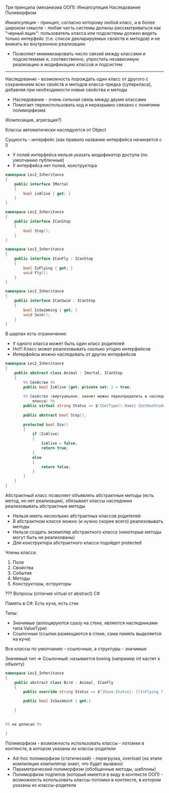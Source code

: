 
Три принципа (механизма ООП):
	Инкапсуляция
	Наследование
	Полиморфизм


Инкапсуляция - принцип, согласно которому любой класс, и в более широком смысле - любая часть системы должны рассматриваться как "черный ящик": пользователь класса или подсистемы должен видеть только интерфейс (т.e. список декларируемых свойств и методов) и не вникать во внутреннюю реализацию

- Позволяет мниимизировать число связей между классами и подсистемами и, соотвественно, упростить независимую реализацию и модификацию классов и подсистем
________
Наследование - возможность порождать один класс от другого с сохранением всех свойств и методов класса-предка (суперкласа), добавляя при необходимости новые свойства и методы

-  Наследование - очень сильная связь между двумя классами
- Помогает переиспользовать код и неразрывно связано с понятием полиморфизма

(Композиция, агрегация?)

Классы автоматически наследуются от Object

Сущность - интерфейс (как правило название интерфейса начинается с I)
- У полей интерфейса нельзя указать модификатор доступа (по умолчанию публичные)
- У интерфейса нет полей, конструктора
```C#
namespace Lec2_Inheritance
{
	public interface IMortal
	{
		bool isAlive { get; }
	}
}
```

```C#
namespace Lec2_Inheritance
{
	public interface ICanStop
	{
		bool Stop();
	}
}
```

```C#
namespace Lec2_Inheritance
{
	public interface ICanFly : ICanStop
	{
		bool IsFlying { get; }
		void Fly();
	}
}
```

```C#
namespace Lec2_Inheritance
{
	public interface ICanSwim : ICanStop
	{
		bool IsSwimming { get; }
		void Swim();
	}
}
```

В шарпах есть ограничение: 
- У одного класса может быть один класс родителей
- Но!!! Класс может реализовывать сколько угодно интерфейсов
- Интерфейсы можно наследовать от других интерфейсов

```C#
namespace Lec2_Inheritance
{
	public abstract class Animal : Imortal, ICanStop
	{
		%% Свойство %%
		public bool IsAlive {get; private set; } = true;
		
		%% Cвойство (виртуальное, значит можно переопределить в наследниках 
			класса) %%
		public virtual string Status => $"{GetType().Name} {GetHashCode()}: {(IsAlive ? "alive" : "dead")}";
		
		public abstract bool Stop();
		
		protected bool Die()
		{
			if (IsAlive)
			{
				IsAlive = false;
				return true;
			}
			else
			{
				return false;
			}
		}
	}
}
```


Абстрактный класс позволяет объявлять абстрактные методы (есть метод, но нет реализации), обязывает классы наследники реализовывать абстрактные методы
- Нельзя иметь нескольких абстрактных классов родителей
- В абстрактном классе можно (и нужно скорее всего) реализовывать методы
- Нельзя создать экземпляр абстрактного класса (некоторые методы могут быть не реализованы)
- Для конструктора абстрактного класса подойдет protected

Члены класса:
1) Поля
2) Свойства
3) События
4) Методы
5) Конструкторы, еструкторы

??? Вопросы (отличия virtual от abstract)
C# 

Память в C#:
Есть куча, есть стек

Типы:
- Значимые (аллоцируются сразу на стеке, являются наследниками типа ValueType)
- Ссылочные (ссылки размещаются в стеке, сама память выделяется на куче)

Все классы по умолчанию - ссылочные, а структуры - значимые

Значимый тип => Ссылочный: называется boxing (например int кастят к объекту)

```C#
namespace Lec2_Inheritance
{
	public abstraсt class Bird : Animal, ICanFly
	{
		public override string Status => $"{base.Status}: {(IsFlying ? "flying" : "not flying")}";

		public bool IsSwimmint { get;}
	
	}

	
%% не дописал %%

}
```




Полиморфизм - возможность использовать классы - потомки в контексте, в котором указаны их классы-родители

- Ad-hoc полиморфизм (статический) - перегрузка, overload (на этапе компиляции компилятор знает, что будет вызвано)
- Параметрический полиморфизм (обобщенные методы, шаблоны)
- Полиморфизм подтипов (который имеется в виду в контексте ООП) -  возможность использовать классы-потомки в контексте, в котором указаны их классы-родители